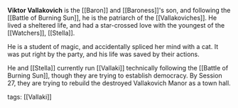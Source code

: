**Viktor Vallakovich** is the [[Baron]] and [[Baroness]]'s son, and following the [[Battle of Burning Sun]], he is the patriarch of the [[Vallakoviches]]. He lived a sheltered life, and had a star-crossed love with the youngest of the [[Watchers]], [[Stella]].

He is a student of magic, and accidentally spliced her mind with a cat. It was put right by the party, and his life was saved by their actions.

He and [[Stella]] currently run [[Vallaki]] technically following the [[Battle of Burning Sun]], though they are trying to establish democracy. By Session 27, they are trying to rebuild the destroyed Vallakovich Manor as a town hall.

tags: [[Vallaki]]